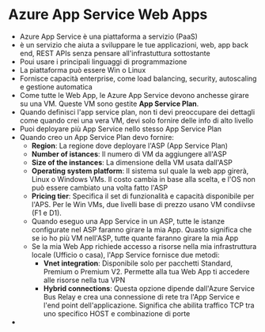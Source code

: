 # Azure App Service Web Apps

- Azure App Service è una piattaforma a servizio (PaaS)
- è un servizio che aiuta a sviluppare le tue applicazioni, web, app back end, REST APIs senza pensare all'infrastuttura sottostante
- Poui usare i principali linguaggi di programmazione
- La piattaforma può essere Win o Linux
- Fornisce capacità enterprise, come load balancing, security, autoscaling e gestione automatica
- Come tutte le Web App, le Azure App Service devono anchesse girare su una VM. Queste VM sono gestite **App Service Plan**.
- Quando definisci l'app service plan, non ti devi preoccupare dei dettagli come quando crei una vera VM, devi solo fornire delle info di alto livello
- Puoi deployare più App Service nello stesso App Service Plan
- Quando creo un App Service Plan devo fornire:
  - **Region**: La regione dove deployare l'ASP (App Service Plan)
  - **Number of istances**: Il numero di VM da aggiungere all'ASP
  - **Size of the instances**: La dimensione della VM usata dall'ASP
  - **Operating system platform**: Il sistema sul quale la web app girerà, Linux o Windows VMs. Il costo cambia in base alla scelta, e l'OS non può essere cambiato una volta fatto l'ASP
  - **Pricing tier**: Specifica il set di funzionalità e capacità disponibile per l'APS. Per le Win VMs, due livelli base di prezzo usano VM condiivse (F1 e D1).
  - Quando eseguo una App Service in un ASP, tutte le istanze configurate nel ASP faranno girare la mia App. Quasto significa che se io ho più VM nell'ASP, tutte quante faranno girare la mia App
  - Se la mia Web App richiede accesso a risorse nella mia infrastruttura locale (Ufficio o casa), l'App Service fornisce due metodi:
    - **Vnet integration**: Disponibile solo per pacchetti Standard, Premium o Premium V2. Permette alla tua Web App ti accedere alle risorse nella tua VPN
    - **Hybrid connections**: Questa opzione dipende dall'Azure Service Bus Relay e crea una connessione di rete tra l'App Service e l'end point dell'applicazione. Significa che abilita traffico TCP tra uno specifico HOST e combinazione di porte
- 
